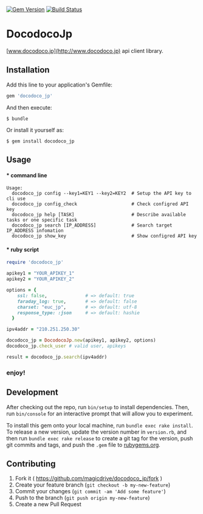 [![Gem Version](https://badge.fury.io/rb/docodoco_jp.svg)](http://badge.fury.io/rb/docodoco_jp)
[![Build Status](https://travis-ci.org/magicdrive/ruby-docodoco_jp.svg?branch=master)](https://travis-ci.org/magicdrive/ruby-docodoco_jp)

# DocodocoJp

[www.docodoco.jp](http://www.docodoco.jp) api client library.

## Installation

Add this line to your application's Gemfile:

```ruby
gem 'docodoco_jp'
```

And then execute:

    $ bundle

Or install it yourself as:

    $ gem install docodoco_jp

## Usage

#### * command line

    Usage:
      docodoco_jp config --key1=KEY1 --key2=KEY2  # Setup the API key to cli use
      docodoco_jp config_check                    # Check configred API key
      docodoco_jp help [TASK]                     # Describe available tasks or one specific task
      docodoco_jp search [IP_ADDRESS]             # Search target IP_ADDRESS infomation
      docodoco_jp show_key                        # Show configred API key

#### * ruby script

```ruby
require 'docodoco_jp'

apikey1 = "YOUR_APIKEY_1"
apikey2 = "YOUR_APIKEY_2"

options = {
    ssl: false,              # => default: true
    faraday_log: true,       # => default: false
    charset: "euc_jp",       # => default: utf-8
    response_type: :json     # => default: hashie
  }

ipv4addr = "210.251.250.30"

docodoco_jp = DocodocoJp.new(apikey1, apikey2, options)
docodoco_jp.check_user # valid user, apikeys

result = docodoco_jp.search(ipv4addr)
```

### enjoy!

## Development

After checking out the repo, run `bin/setup` to install dependencies. Then, run `bin/console` for an interactive prompt that will allow you to experiment.

To install this gem onto your local machine, run `bundle exec rake install`. To release a new version, update the version number in `version.rb`, and then run `bundle exec rake release` to create a git tag for the version, push git commits and tags, and push the `.gem` file to [rubygems.org](https://rubygems.org).

## Contributing

1. Fork it ( https://github.com/magicdrive/docodoco_jp/fork )
2. Create your feature branch (`git checkout -b my-new-feature`)
3. Commit your changes (`git commit -am 'Add some feature'`)
4. Push to the branch (`git push origin my-new-feature`)
5. Create a new Pull Request

